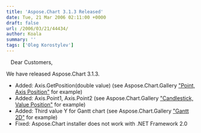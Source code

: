 ```yaml
---
title: 'Aspose.Chart 3.1.3 Released'
date: Tue, 21 Mar 2006 02:11:00 +0000
draft: false
url: /2006/03/21/44434/
author: Koala
summary: ''
tags: ['Oleg Korostylev']
---
```


   Dear Customers,

We have released Aspose.Chart 3.1.3.

*   Added: Axis.GetPosition(double value) (see Aspose.Chart.Gallery ["Point, Axis Position"][1] for example)
*   Added: Axis.Point1, Axis.Point2 (see Aspose.Chart.Gallery ["Candlestick, Value Position"][2] for example)
*   Added: Third value Y for Gantt chart (see Aspose.Chart.Gallery ["Gantt 2D"][3] for example)
*   Fixed: Aspose.Chart installer does not work with .NET Framework 2.0




[1]: http://www.aspose.com/Products/Aspose.Chart/Demos/CodeChart.aspx?GalleryItemId=100
[2]: http://www.aspose.com/Products/Aspose.Chart/Demos/CodeChart.aspx?GalleryItemId=99
[3]: http://www.aspose.com/Products/Aspose.Chart/Demos/CodeChart.aspx?GalleryItemId=34



